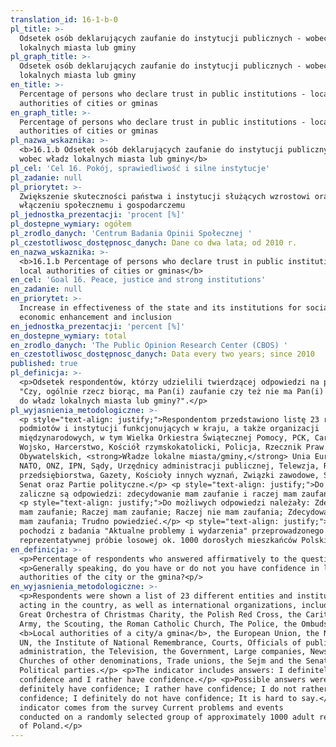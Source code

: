 ```yaml
---
translation_id: 16-1-b-0
pl_title: >-
  Odsetek osób deklarujących zaufanie do instytucji publicznych - wobec władz
  lokalnych miasta lub gminy
pl_graph_title: >-
  Odsetek osób deklarujących zaufanie do instytucji publicznych - wobec władz
  lokalnych miasta lub gminy
en_title: >-
  Percentage of persons who declare trust in public institutions - local
  authorities of cities or gminas
en_graph_title: >-
  Percentage of persons who declare trust in public institutions - local
  authorities of cities or gminas
pl_nazwa_wskaznika: >-
  <b>16.1.b Odsetek osób deklarujących zaufanie do instytucji publicznych -
  wobec władz lokalnych miasta lub gminy</b>
pl_cel: 'Cel 16. Pokój, sprawiedliwość i silne instytucje'
pl_zadanie: null
pl_priorytet: >-
  Zwiększenie skuteczności państwa i instytucji służących wzrostowi oraz
  włączeniu społecznemu i gospodarczemu
pl_jednostka_prezentacji: 'procent [%]'
pl_dostepne_wymiary: ogółem
pl_zrodlo_danych: 'Centrum Badania Opinii Społecznej '
pl_czestotliwosc_dostępnosc_danych: Dane co dwa lata; od 2010 r.
en_nazwa_wskaznika: >-
  <b>16.1.b Percentage of persons who declare trust in public institutions -
  local authorities of cities or gminas</b>
en_cel: 'Goal 16. Peace, justice and strong institutions'
en_zadanie: null
en_priorytet: >-
  Increase in effectiveness of the state and its institutions for social and
  economic enhancement and inclusion
en_jednostka_prezentacji: 'percent [%]'
en_dostepne_wymiary: total
en_zrodlo_danych: 'The Public Opinion Research Center (CBOS) '
en_czestotliwosc_dostępnosc_danych: Data every two years; since 2010
published: true
pl_definicja: >-
  <p>Odsetek respondentów, którzy udzielili twierdzącej odpowiedzi na pytanie:
  "Czy, ogólnie rzecz biorąc, ma Pan(i) zaufanie czy też nie ma Pan(i) zaufania
  do władz lokalnych miasta lub gminy?".</p>
pl_wyjasnienia_metodologiczne: >-
  <p style="text-align: justify;">Respondentom przedstawiono listę 23 różnych
  podmiotów i instytucji funkcjonujących w kraju, a także organizacji
  międzynarodowych, w tym Wielka Orkiestra Świątecznej Pomocy, PCK, Caritas,
  Wojsko, Harcerstwo, Kościół rzymskokatolicki, Policja, Rzecznik Praw
  Obywatelskich, <strong>Władze lokalne miasta/gminy,</strong> Unia Europejska,
  NATO, ONZ, IPN, Sądy, Urzędnicy administracji publicznej, Telewzja, Rząd, Duże
  przedsiębiorstwa, Gazety, Kościoły innych wyznań, Związki zawodowe, Sejm i
  Senat oraz Partie polityczne.</p> <p style="text-align: justify;">Do wskaźnika
  zaliczne są odpowiedzi: zdecydowanie mam zaufanie i raczej mam zaufanie.</p>
  <p style="text-align: justify;">Do możliwych odpowiedzi należały: Zdecydowanie
  mam zaufanie; Raczej mam zaufanie; Raczej nie mam zaufania; Zdecydowanie nie
  mam zaufania; Trudno powiedzieć.</p> <p style="text-align: justify;">Wskaźnik
  pochodzi z badania "Aktualne problemy i wydarzenia" przeprowadzonego na
  reprezentatywnej próbie losowej ok. 1000 dorosłych mieszkańców Polski.</p>
en_definicja: >-
  <p>Percentage of respondents who answered affirmatively to the question:</p>
  <p>Generally speaking, do you have or do not you have confidence in local
  authorities of the city or the gmina?<p/>
en_wyjasnienia_metodologiczne: >-
  <p>Respondents were shown a list of 23 different entities and institutions
  acting in the country, as well as international organizations, including the
  Great Orchestra of Christmas Charity, the Polish Red Cross, the Caritas, the
  Army, the Scouting, the Roman Catholic Church, The Police, the Ombudsman,
  <b>Local authorities of a city/a gmina</b>, the European Union, the NATO, the
  UN, the Institute of National Remembrance, Courts, Officials of public
  administration, the Television, the Government, Large companies, Newspapers,
  Churches of other denominations, Trade unions, the Sejm and the Senate, and
  Political parties.</p> <p>The indicator includes answers: I definitely have
  confidence and I rather have confidence.</p> <p>Possible answers were: I
  definitely have confidence; I rather have confidence; I do not rather have
  confidence; I definitely do not have confidence; It is hard to say.</p> <p>The
  indicator comes from the survey Current problems and events
  conducted on a randomly selected group of approximately 1000 adult residents
  of Poland.</p>
---
```

